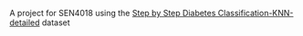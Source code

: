 A project for SEN4018 using the [Step by Step Diabetes Classification-KNN-detailed](https://www.kaggle.com/code/shrutimechlearn/step-by-step-diabetes-classification-knn-detailed/notebook) dataset

